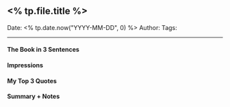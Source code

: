 
## <% tp.file.title %>

Date: <% tp.date.now("YYYY-MM-DD", 0) %>
Author:
Tags:

---

#### The Book in 3 Sentences

#### Impressions

#### My Top 3 Quotes

#### Summary + Notes
